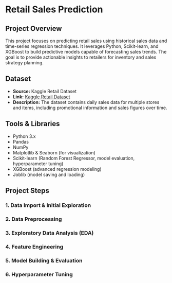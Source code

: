 # Retail Sales Prediction

## Project Overview
This project focuses on predicting retail sales using historical sales data and time-series regression techniques. It leverages Python, Scikit-learn, and XGBoost to build predictive models capable of forecasting sales trends. The goal is to provide actionable insights to retailers for inventory and sales strategy planning.


## Dataset
- **Source:** Kaggle Retail Dataset  
- **Link:** [Kaggle Retail Dataset](https://www.kaggle.com/datasets/kyanyoga/sample-sales-data)  
- **Description:** The dataset contains daily sales data for multiple stores and items, including promotional information and sales figures over time.


## Tools & Libraries
- Python 3.x  
- Pandas  
- NumPy  
- Matplotlib & Seaborn (for visualization)  
- Scikit-learn (Random Forest Regressor, model evaluation, hyperparameter tuning)  
- XGBoost (advanced regression modeling)  
- Joblib (model saving and loading)


## Project Steps
### 1. Data Import & Initial Exploration
### 2. Data Preprocessing
### 3. Exploratory Data Analysis (EDA)
### 4. Feature Engineering
### 5. Model Building & Evaluation
### 6. Hyperparameter Tuning
